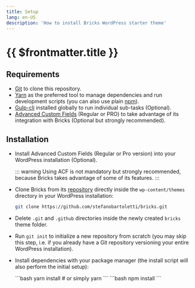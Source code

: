```yaml
---
title: Setup
lang: en-US
description: 'How to install Bricks WordPress starter theme'
---
```


# {{ $frontmatter.title }}

## Requirements

*   [Git](https://git-scm.com/) to clone this repository.
*   [Yarn](https://yarnpkg.com/) as the preferred tool to manage dependencies and run development scripts (you can also use plain [npm](https://nodejs.org/)).
*   [Gulp-cli](https://github.com/gulpjs/gulp-cli) installed globally to run individual sub-tasks (Optional).
*   [Advanced Custom Fields](https://www.advancedcustomfields.com/) (Regular or PRO) to take advantage of its integration with Bricks (Optional but strongly recommended).

## Installation

*   Install Advanced Custom Fields (Regular or Pro version) into your WordPress installation (Optional).

    ::: warning
    Using ACF is not mandatory but strongly recommended, because Bricks takes advantage of some of its features.
    :::

*   Clone Bricks from its [repository](https://github.com/stefanobartoletti/bricks) directly inside the `wp-content/themes` directory in your WordPress installation:

    ```bash
    git clone https://github.com/stefanobartoletti/bricks.git
    ```

*   Delete `.git` and `.github` directories inside the newly created `bricks` theme folder.

*   Run `git init` to initialize a new repository from scratch (you may skip this step, i.e. if you already have a Git repository versioning your entire WordPress installation).

*   Install dependencies with your package manager (the install script will also perform the initial setup):

      <code-group>

      <code-block title="Yarn" active> 
      ```bash
      yarn install
      # or simply
      yarn
      ```
      </code-block>

      <code-block title="npm"> 
      ```bash
      npm install
      ```
      </code-block>

      </code-group>
